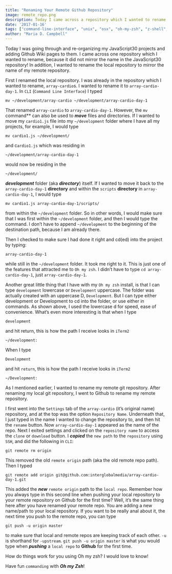 ```yaml
---
title: "Renaming Your Remote Github Repository"
image: remote_repo.png
description: Today I came across a repository which I wanted to rename, because it did not mirror the name in the JavaScript30 repository on Github!
date: '2017-01-16'
tags: ["command-line-interface", "unix", "osx", "oh-my-zsh", "z-shell", "mv-command", "case-sensitivity", "uppercase", "lowercase", "git", "github", "local-repository", "remote-repository", "renaming-git-repositories"]
author: "Maria D. Campbell"
---
```


Today I was going through and re-organizing my JavaScript30 projects and adding Github Wiki pages to them. I came across one repository which I wanted to rename, because it did not mirror the name in the JavaScript30 repository! In addition, I wanted to rename the local repository to mirror the name of my remote repository.

First I renamed the local repository. I was already in the repository which I wanted to rename, `array-cardio`s. I wanted to rename it to `array-cardio-day-1`. In `CLI` (`Command Line Interface`) I typed

```shell
mv ~/development/array-cardio ~/development/array-cardio-day-1
```

That renamed `array-cardio` to `array-cardio-day-1`. However, the `mv` command** can also be used to ***move*** files and directories. If I wanted to move my `cardio1.js` file into my `~/development` folder where I have all my projects, for example, I would type

```shell
mv cardio1.js ~/development/
```

and c`ardio1.js` which was residing in

```shell
~/development/array-cardio-day-1
```

would now be residing in the

```
~/development/
```

***development*** folder (aka ***directory***) itself. If I wanted to move it back to the `array-cardio-day-1` **directory** and within the `scripts` **directory** in `array-cardio-day-1`, I would type

```shell
mv cardio1.js array-cardio-day-1/scripts/
```

from within the `~/development` folder. So in other words, I would make sure that I was first within the `~/development` folder, and then I would type the command. I don’t have to append `~/development` to the beginning of the destination path, because I am already there.

Then I checked to make sure I had done it right and cd(ed) into the project by typing:

```shell
array-cardio-day-1
```

while still in the `~/development` folder. It took me right to it. This is just one of the features that attracted me to `Oh my zsh`. I didn’t have to type `cd array-cardio-day-1`, just `array-cardio-day-1`.

Another great little thing that I have with my `Oh my zsh` install, is that I can type `development` lowercase or `Development` uppercase. The folder was actually created with an uppercase D, `Development`. But I can type either development or Development to cd into the folder, or use either in commands. As shown above, I used the lowercase d for speed, ease of convenience. What’s even more interesting is that when I type

```shell
development
```

and hit return, this is how the path I receive looks in `iTerm2`

```shell
~/development:
```

When I type

```shell
Development
```

and hit `return`, this is how the path I receive looks in `iTerm2`

```shell
~/Development:
```

As I mentioned earlier, I wanted to rename my remote git repository. After renaming my local git repository, I went to Github to rename my remote repository.

I first went into the `Settings` tab of the `array-cardio` (it’s original name) repository, and at the top was the option `Repository Name`. Underneath that, I just typed in the name I wanted to change the repository to, and then hit the `rename` button. Now `array-cardio-day-1` appeared as the name of the repo. Next I exited settings and clicked on the `repository name` to access the `clone` or `download` button. I ***copied*** the `new path` to the `repository` using `SSH`, and did the following in `CLI`:

```shell
git remote rm origin
```

This removed the old `remote origin` path (aka the old remote repo path). Then I typed

```shell
git remote add origin git@github.com:interglobalmedia/array-cardio-day-1.git
```

This added the ***new*** `remote origin` path to the `local repo`. Remember how you always type in this second line when pushing your local repository to your remote repository on Github for the first time? Well, it’s the same thing here after you have renamed your remote repo. You are adding a new name/path to your local repository. If you want to be really anal about it, the next time you push to the remote repo, you can type

```shell
git push -u origin master
```

to make sure that local and remote repos are keeping track of each other. `-u` is shorthand for `-upstream`. `git push -u origin master` is what you would type when ***pushing*** a `local repo` to **Github** for the first time.

How do things work for you using Oh my zsh? I would love to know!

Have fun `commanding` with ***Oh my Zsh***!


